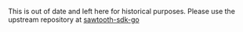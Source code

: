 This is out of date and left here for historical purposes.
Please use the upstream repository at
[sawtooth-sdk-go](https://github.com/hyperledger/sawtooth-sdk-go)

